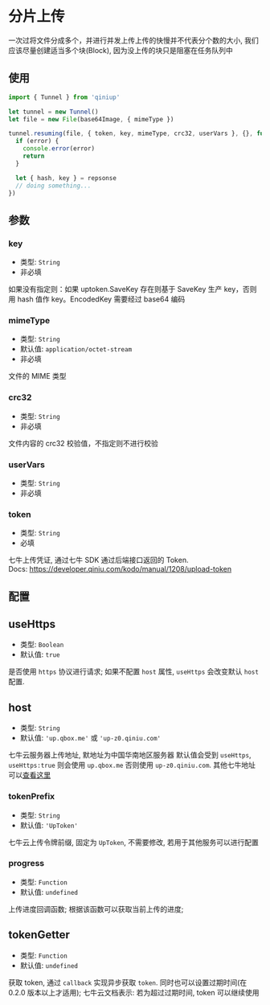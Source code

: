 # 分片上传

一次过将文件分成多个，并进行并发上传上传的快慢并不代表分个数的大小, 我们应该尽量创建适当多个块(Block), 因为没上传的块只是阻塞在任务队列中

## 使用

```Javascript
import { Tunnel } from 'qiniup'

let tunnel = new Tunnel()
let file = new File(base64Image, { mimeType })

tunnel.resuming(file, { token, key, mimeType, crc32, userVars }, {}, function (error, response) {
  if (error) {
    console.error(error)
    return
  }

  let { hash, key } = repsonse
  // doing something...
})
```

## 参数

### key

- 类型: `String`
- 非必填

如果没有指定则：如果 uptoken.SaveKey 存在则基于 SaveKey 生产 key，否则用 hash 值作 key。EncodedKey 需要经过 base64 编码


### mimeType

- 类型: `String`
- 默认值: `application/octet-stream`
- 非必填

文件的 MIME 类型


### crc32

- 类型: `String`
- 非必填

文件内容的 crc32 校验值，不指定则不进行校验


### userVars

- 类型: `String`
- 非必填


### token

- 类型: `String`
- 必填

七牛上传凭证, 通过七牛 SDK 通过后端接口返回的 Token. <br/>
Docs: https://developer.qiniu.com/kodo/manual/1208/upload-token


## 配置

## useHttps

- 类型: `Boolean`
- 默认值: `true`

是否使用 `https` 协议进行请求; 如果不配置 `host` 属性, `useHttps` 会改变默认 `host` 配置.


## host

- 类型: `String`
- 默认值: `'up.qbox.me'` 或 `'up-z0.qiniu.com'`

七牛云服务器上传地址, 默地址为中国华南地区服务器
默认值会受到 `useHttps`, `useHttps:true` 则会使用 `up.qbox.me` 否则使用 `up-z0.qiniu.com`. 其他七牛地址可以[查看这里](https://developer.qiniu.com/kodo/manual/1671/region-endpoint)


### tokenPrefix

- 类型: `String`
- 默认值: `'UpToken'`

七牛云上传令牌前缀, 固定为 `UpToken`, 不需要修改, 若用于其他服务可以进行配置


### progress

- 类型: `Function`
- 默认值: `undefined`

上传进度回调函数; 根据该函数可以获取当前上传的进度;


## tokenGetter

- 类型: `Function`
- 默认值: `undefined`

获取 token, 通过 `callback` 实现异步获取 `token`. 同时也可以设置过期时间(在 0.2.0 版本以上才适用); 七牛云文档表示: 若为超过过期时间, token 可以继续使用
